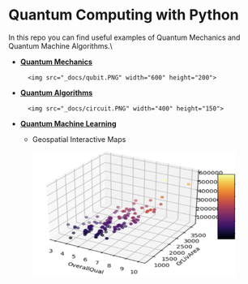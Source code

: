 # Quantum Computing with Python

In this repo you can find useful examples of Quantum Mechanics and Quantum Machine Algorithms.\



- <ins>**[Quantum Mechanics](https://github.com/mdipietro09/DataScience_ArtificialIntelligence_Utils/blob/master/machine_learning/example_classification.ipynb)**</ins>
	
		<img src="_docs/qubit.PNG" width="600" height="200">


- <ins>**[Quantum Algorithms](https://github.com/mdipietro09/DataScience_ArtificialIntelligence_Utils/blob/master/machine_learning/example_regression.ipynb)**</ins>
		
		<img src="_docs/circuit.PNG" width="400" height="150">
	

- <ins>**[Quantum Machine Learning](https://github.com/mdipietro09/DataScience_ArtificialIntelligence_Utils/blob/master/machine_learning/example_clustering.ipynb)**</ins>
	* Geospatial Interactive Maps

		<img src="_docs/qml.PNG" width="400" height="250">
